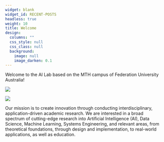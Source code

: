```yaml
---
widget: blank
widget_id: RECENT-POSTS
headless: true
weight: 10
title: Welcome
design:
  columns: ""
  css_style: null
  css_class: null
  background:
    image: null
    image_darken: 0.1
---
```

Welcome to the AI Lab based on the MTH campus of Federation University Australia!

![](icon.png)

![](fed_uni_black_rgb.jpg)

Our mission is to create innovation through conducting interdisciplinary, application-driven academic research. We are interested in a broad spectrum of cutting-edge research into Artificial Intelligence (AI), Data Science, Machine Learning, Systems Engineering, and relevant areas, from theoretical foundations, through design and implementation, to real-world applications, as well as education.